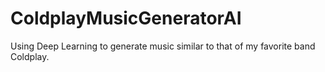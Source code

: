 # ColdplayMusicGeneratorAI
Using Deep Learning to generate music similar to that of my favorite band Coldplay.
